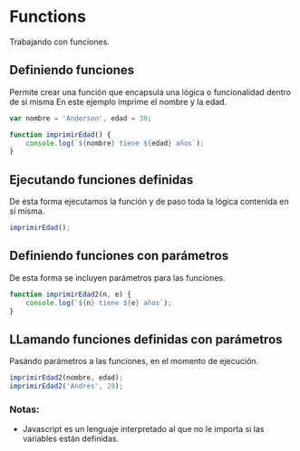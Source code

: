 # Functions
Trabajando con funciones.

## Definiendo funciones
Permite crear una función que encapsula una lógica o funcionalidad dentro de si misma
En este ejemplo imprime el nombre y la edad.
```Javascript
var nombre = 'Anderson', edad = 30;

function imprimirEdad() {
    console.log(`${nombre} tiene ${edad} años`);
}
```

## Ejecutando funciones definidas
De esta forma ejecutamos la función y de paso toda la lógica contenida en si misma.
```Javascript
imprimirEdad();
```

## Definiendo funciones con parámetros
De esta forma se incluyen parámetros para las funciones.
```Javascript
function imprimirEdad2(n, e) {
    console.log(`${n} tiene ${e} años`);
}
```

## LLamando funciones definidas con parámetros
Pasándo parámetros a las funciones, en el momento de ejecución.
```Javascript
imprimirEdad2(nombre, edad);
imprimirEdad2('Andrés', 28);
```

### Notas:
- Javascript es un lenguaje interpretado al que no le importa si las variables están definidas.